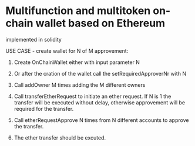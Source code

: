 # Multifunction and multitoken on-chain wallet based on Ethereum

 implemented in solidity

USE CASE - create wallet for N of M approvement:

1. Create OnChainWallet either with input parameter N

2. Or after the cration of the wallet call the setRequiredApproverNr with N

3. Call addOwner M times adding the M different owners

4. Call transferEtherRequest to initiate an ether request. If N is 1 the transfer will be executed without delay, otherwise approvement will be required for the transfer.

5. Call etherRequestApprove N times from N different accounts to approve the transfer.

6. The ether transfer should be excuted.  





